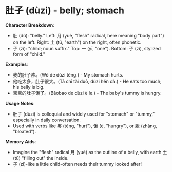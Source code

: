 # **肚子 (dùzi) - belly; stomach**

**Character Breakdown**:  
- 肚 (dù): "belly." Left: 月 (yuè, "flesh" radical, here meaning "body part") on the left. Right: 土 (tǔ, "earth") on the right, often phonetic.  
- 子 (zi): "child; noun suffix." Top: 一 (yī, "one"). Bottom: 子 (zi), stylized form of "child."

**Examples**:  
- 我的肚子疼。(Wǒ de dùzi téng.) - My stomach hurts.  
- 他吃太多，肚子很大。(Tā chī tài duō, dùzi hěn dà.) - He eats too much; his belly is big.  
- 宝宝的肚子饿了。(Bǎobao de dùzi è le.) - The baby's tummy is hungry.

**Usage Notes**:  
- 肚子 (dùzi) is colloquial and widely used for "stomach" or "tummy," especially in daily conversation.  
- Used with verbs like 疼 (téng, "hurt"), 饿 (è, "hungry"), or 胀 (zhàng, "bloated").

**Memory Aids**:  
- Imagine the "flesh" radical 月 (yuè) as the outline of a belly, with earth 土 (tǔ) "filling out" the inside.  
- 子 (zi)-like a little child-often needs their tummy looked after!